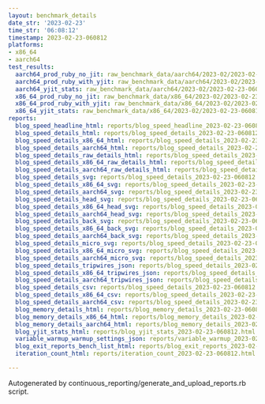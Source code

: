```yaml
---
layout: benchmark_details
date_str: '2023-02-23'
time_str: '06:08:12'
timestamp: 2023-02-23-060812
platforms:
- x86_64
- aarch64
test_results:
  aarch64_prod_ruby_no_jit: raw_benchmark_data/aarch64/2023-02/2023-02-23-060812_basic_benchmark_aarch64_prod_ruby_no_jit.json
  aarch64_prod_ruby_with_yjit: raw_benchmark_data/aarch64/2023-02/2023-02-23-060812_basic_benchmark_aarch64_prod_ruby_with_yjit.json
  aarch64_yjit_stats: raw_benchmark_data/aarch64/2023-02/2023-02-23-060812_basic_benchmark_aarch64_yjit_stats.json
  x86_64_prod_ruby_no_jit: raw_benchmark_data/x86_64/2023-02/2023-02-23-060812_basic_benchmark_x86_64_prod_ruby_no_jit.json
  x86_64_prod_ruby_with_yjit: raw_benchmark_data/x86_64/2023-02/2023-02-23-060812_basic_benchmark_x86_64_prod_ruby_with_yjit.json
  x86_64_yjit_stats: raw_benchmark_data/x86_64/2023-02/2023-02-23-060812_basic_benchmark_x86_64_yjit_stats.json
reports:
  blog_speed_headline_html: reports/blog_speed_headline_2023-02-23-060812.html
  blog_speed_details_html: reports/blog_speed_details_2023-02-23-060812.html
  blog_speed_details_x86_64_html: reports/blog_speed_details_2023-02-23-060812.x86_64.html
  blog_speed_details_aarch64_html: reports/blog_speed_details_2023-02-23-060812.aarch64.html
  blog_speed_details_raw_details_html: reports/blog_speed_details_2023-02-23-060812.raw_details.html
  blog_speed_details_x86_64_raw_details_html: reports/blog_speed_details_2023-02-23-060812.x86_64.raw_details.html
  blog_speed_details_aarch64_raw_details_html: reports/blog_speed_details_2023-02-23-060812.aarch64.raw_details.html
  blog_speed_details_svg: reports/blog_speed_details_2023-02-23-060812.svg
  blog_speed_details_x86_64_svg: reports/blog_speed_details_2023-02-23-060812.x86_64.svg
  blog_speed_details_aarch64_svg: reports/blog_speed_details_2023-02-23-060812.aarch64.svg
  blog_speed_details_head_svg: reports/blog_speed_details_2023-02-23-060812.head.svg
  blog_speed_details_x86_64_head_svg: reports/blog_speed_details_2023-02-23-060812.x86_64.head.svg
  blog_speed_details_aarch64_head_svg: reports/blog_speed_details_2023-02-23-060812.aarch64.head.svg
  blog_speed_details_back_svg: reports/blog_speed_details_2023-02-23-060812.back.svg
  blog_speed_details_x86_64_back_svg: reports/blog_speed_details_2023-02-23-060812.x86_64.back.svg
  blog_speed_details_aarch64_back_svg: reports/blog_speed_details_2023-02-23-060812.aarch64.back.svg
  blog_speed_details_micro_svg: reports/blog_speed_details_2023-02-23-060812.micro.svg
  blog_speed_details_x86_64_micro_svg: reports/blog_speed_details_2023-02-23-060812.x86_64.micro.svg
  blog_speed_details_aarch64_micro_svg: reports/blog_speed_details_2023-02-23-060812.aarch64.micro.svg
  blog_speed_details_tripwires_json: reports/blog_speed_details_2023-02-23-060812.tripwires.json
  blog_speed_details_x86_64_tripwires_json: reports/blog_speed_details_2023-02-23-060812.x86_64.tripwires.json
  blog_speed_details_aarch64_tripwires_json: reports/blog_speed_details_2023-02-23-060812.aarch64.tripwires.json
  blog_speed_details_csv: reports/blog_speed_details_2023-02-23-060812.csv
  blog_speed_details_x86_64_csv: reports/blog_speed_details_2023-02-23-060812.x86_64.csv
  blog_speed_details_aarch64_csv: reports/blog_speed_details_2023-02-23-060812.aarch64.csv
  blog_memory_details_html: reports/blog_memory_details_2023-02-23-060812.html
  blog_memory_details_x86_64_html: reports/blog_memory_details_2023-02-23-060812.x86_64.html
  blog_memory_details_aarch64_html: reports/blog_memory_details_2023-02-23-060812.aarch64.html
  blog_yjit_stats_html: reports/blog_yjit_stats_2023-02-23-060812.html
  variable_warmup_warmup_settings_json: reports/variable_warmup_2023-02-23-060812.warmup_settings.json
  blog_exit_reports_bench_list_html: reports/blog_exit_reports_2023-02-23-060812.bench_list.html
  iteration_count_html: reports/iteration_count_2023-02-23-060812.html

---
```

Autogenerated by continuous_reporting/generate_and_upload_reports.rb script.

